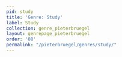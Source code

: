 ```yaml
---
pid: study
title: 'Genre: Study'
label: Study
collection: genre_pieterbruegel
layout: genrepage_pieterbruegel
order: '08'
permalink: "/pieterbruegel/genres/study/"
---
```

